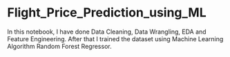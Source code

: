 # Flight_Price_Prediction_using_ML
In this notebook, I have done Data Cleaning, Data Wrangling, EDA and Feature Engineering.
After that I trained the dataset using Machine Learning Algorithm Random Forest Regressor.
